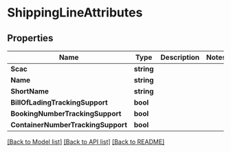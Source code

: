 # ShippingLineAttributes

## Properties

Name | Type | Description | Notes
------------ | ------------- | ------------- | -------------
**Scac** | **string** |  | 
**Name** | **string** |  | 
**ShortName** | **string** |  | 
**BillOfLadingTrackingSupport** | **bool** |  | 
**BookingNumberTrackingSupport** | **bool** |  | 
**ContainerNumberTrackingSupport** | **bool** |  | 

[[Back to Model list]](../README.md#documentation-for-models) [[Back to API list]](../README.md#documentation-for-api-endpoints) [[Back to README]](../README.md)


